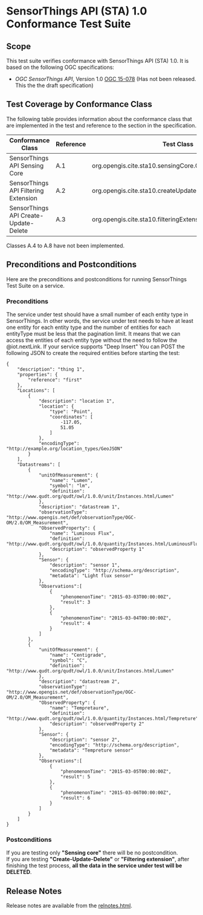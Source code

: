 #  SensorThings API (STA) 1.0 Conformance Test Suite
## Scope
This test suite verifies conformance with SensorThings API (STA) 1.0. It is based on the following OGC specifications:

  * _OGC SensorThings API_, Version 1.0 [OGC 15-078](https://portal.opengeospatial.org/files/?artifact_id=64146) (Has not been released. This the the draft specification)

## Test Coverage by Conformance Class

The following table provides information about the conformance class that are
implemented in the test and reference to the section in the specification.


| Conformance Class                     | Reference | Test Class                                                 |
|---------------------------------------|-----------|------------------------------------------------------------|
| SensorThings API Sensing Core         | A.1       | org.opengis.cite.sta10.sensingCore.Capability1Tests        |
| SensorThings API Filtering Extension  | A.2       | org.opengis.cite.sta10.createUpdateDelete.Capability2Tests |
| SensorThings API Create-Update-Delete | A.3       | org.opengis.cite.sta10.filteringExtension.Capability3Tests |

Classes A.4 to A.8 have not been implemented.

## Preconditions and Postconditions

Here are the preconditions and postconditions for running SensorThings Test Suite on a service.

### Preconditions
The service under test should have a small number of each entity type in SensorThings. In other words, the service under test needs to have at least one entity for each entity type and the number of entities for each entityType must be less that the pagination limit. It means that we can access the entities of each entity type without the need to follow the @iot.nextLink.
If your service supports "Deep Insert" You can POST the following JSON to create the required entities before starting the test:
```
{
    "description": "thing 1",
    "properties": {
        "reference": "first"
    },
    "Locations": [
        {
            "description": "location 1",
            "location": {
                "type": "Point",
                "coordinates": [
                    -117.05,
                    51.05
                ]
            },
            "encodingType": "http://example.org/location_types/GeoJSON"
        }
    ],
    "Datastreams": [
        {
            "unitOfMeasurement": {
                "name": "Lumen",
                "symbol": "lm",
                "definition": "http://www.qudt.org/qudt/owl/1.0.0/unit/Instances.html/Lumen"
            },
            "description": "datastream 1",
            "observationType": "http://www.opengis.net/def/observationType/OGC-OM/2.0/OM_Measurement",
            "ObservedProperty": {
                "name": "Luminous Flux",
                "definition": "http://www.qudt.org/qudt/owl/1.0.0/quantity/Instances.html/LuminousFlux",
                "description": "observedProperty 1"
            },
            "Sensor": {
                "description": "sensor 1",
                "encodingType": "http://schema.org/description",
                "metadata": "Light flux sensor"
            },
            "Observations":[
                {
                    "phenomenonTime": "2015-03-03T00:00:00Z",
                    "result": 3 
                },
                {
                    "phenomenonTime": "2015-03-04T00:00:00Z",
                    "result": 4 
                }
            ]
        },
        {
            "unitOfMeasurement": {
                "name": "Centigrade",
                "symbol": "C",
                "definition": "http://www.qudt.org/qudt/owl/1.0.0/unit/Instances.html/Lumen"
            },
            "description": "datastream 2",
            "observationType": "http://www.opengis.net/def/observationType/OGC-OM/2.0/OM_Measurement",
            "ObservedProperty": {
                "name": "Tempretaure",
                "definition": "http://www.qudt.org/qudt/owl/1.0.0/quantity/Instances.html/Tempreture",
                "description": "observedProperty 2"
            },
            "Sensor": {
                "description": "sensor 2",
                "encodingType": "http://schema.org/description",
                "metadata": "Tempreture sensor"
            },
            "Observations":[
                {
                    "phenomenonTime": "2015-03-05T00:00:00Z",
                    "result": 5
                },
                {
                    "phenomenonTime": "2015-03-06T00:00:00Z",
                    "result": 6 
                }
            ]
        }
    ]
}
```

### Postconditions
If you are testing only <b>"Sensing core"</b> there will be no postcondition.<br/>
If you are testing <b>"Create-Update-Delete"</b> or <b>"Filtering extension"</b>, after finishing the test process, <b>all the data in the service under test will be DELETED</b>.

## Release Notes

Release notes are available from the [relnotes.html](relnotes.html).
